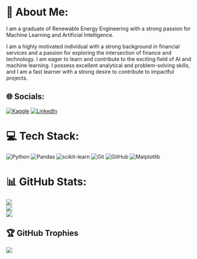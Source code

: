 # 💫 About Me:
I am a graduate of Renewable Energy Engineering with a strong passion for Machine Learning and Artificial Intelligence. 

I am a highly motivated individual with a strong background in financial services and a passion for exploring the intersection of finance and technology. I am eager to learn and contribute to the exciting field of AI and machine learning. I possess excellent analytical and problem-solving skills, and I am a fast learner with a strong desire to contribute to impactful projects.


## 🌐 Socials:
[![Kaggle](https://img.shields.io/badge/Kaggle-20BEFF?style=plastic&logo=Kaggle&logoColor=white)](https://www.kaggle.com/ranmia)
[![LinkedIn](https://img.shields.io/badge/LinkedIn-%230077B5.svg?style=plastic&logo=linkedin&logoColor=white)](https://www.linkedin.com/in/ranmia/)


# 💻 Tech Stack:
![Python](https://img.shields.io/badge/python-3670A0?style=plastic&logo=python&logoColor=ffdd54) ![Pandas](https://img.shields.io/badge/pandas-%23150458.svg?style=plastic&logo=pandas&logoColor=white) ![scikit-learn](https://img.shields.io/badge/scikit--learn-%23F7931E.svg?style=plastic&logo=scikit-learn&logoColor=white)  ![Git](https://img.shields.io/badge/git-%23F05033.svg?style=plastic&logo=git&logoColor=white) ![GitHub](https://img.shields.io/badge/github-%23121011.svg?style=plastic&logo=github&logoColor=white) ![Matplotlib](https://img.shields.io/badge/Matplotlib-%23ffffff.svg?style=plastic&logo=Matplotlib&logoColor=black) 

# 📊 GitHub Stats:
![](https://github-readme-stats.vercel.app/api?username=itsrummmy&show_icons=true&theme=noctis_minimus)<br/>
![](https://github-readme-streak-stats.herokuapp.com/?username=itsrummmy&theme=noctis_minimus)<br/>
![](https://github-readme-stats.vercel.app/api/top-langs/?username=itsrummmy&theme=github_dark_dimmed&hide_border=false&include_all_commits=false&count_private=false&layout=compact)


## 🏆 GitHub Trophies
![](https://github-profile-trophy.vercel.app/?username=itsrummmy&theme=nord&no-frame=false&no-bg=true&margin-w=4)

<!-- Proudly created with GPRM ( https://gprm.itsvg.in ) -->
